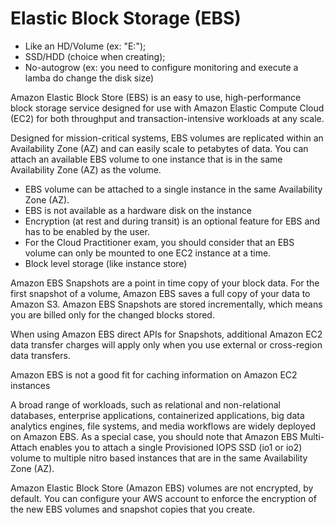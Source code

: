 # Elastic Block Storage (EBS)

- Like an HD/Volume (ex: "E:\");
- SSD/HDD (choice when creating);
- No-autogrow (ex: you need to configure monitoring and execute a lamba do change the disk size)

Amazon Elastic Block Store (EBS) is an easy to use, high-performance block storage service designed for use with Amazon Elastic Compute Cloud (EC2) for both throughput and transaction-intensive workloads at any scale.

Designed for mission-critical systems, EBS volumes are replicated within an Availability Zone (AZ) and can easily scale to petabytes of data. You can attach an available EBS volume to one instance that is in the same Availability Zone (AZ) as the volume.

- EBS volume can be attached to a single instance in the same Availability Zone (AZ).
- EBS is not available as a hardware disk on the instance
- Encryption (at rest and during transit) is an optional feature for EBS and has to be enabled by the user.
- For the Cloud Practitioner exam, you should consider that an EBS volume can only be mounted to one EC2 instance at a time.
- Block level storage (like instance store)

Amazon EBS Snapshots are a point in time copy of your block data. For the first snapshot of a volume, Amazon EBS saves a full copy of your data to Amazon S3. Amazon EBS Snapshots are stored incrementally, which means you are billed only for the changed blocks stored.

When using Amazon EBS direct APIs for Snapshots, additional Amazon EC2 data transfer charges will apply only when you use external or cross-region data transfers.

Amazon EBS is not a good fit for caching information on Amazon EC2 instances

A broad range of workloads, such as relational and non-relational databases, enterprise applications, containerized applications, big data analytics engines, file systems, and media workflows are widely deployed on Amazon EBS. As a special case, you should note that Amazon EBS Multi-Attach enables you to attach a single Provisioned IOPS SSD (io1 or io2) volume to multiple nitro based instances that are in the same Availability Zone (AZ).

Amazon Elastic Block Store (Amazon EBS) volumes are not encrypted, by default. You can configure your AWS account to enforce the encryption of the new EBS volumes and snapshot copies that you create.
